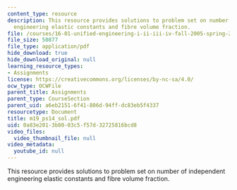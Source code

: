 ```yaml
---
content_type: resource
description: This resource provides solutions to problem set on number of independent
  engineering elastic constants and fibre volume fraction.
file: /courses/16-01-unified-engineering-i-ii-iii-iv-fall-2005-spring-2006/0a83e2013b8003c5f57d32725816bcd8_m19_ps14_sol.pdf
file_size: 50877
file_type: application/pdf
hide_download: true
hide_download_original: null
learning_resource_types:
- Assignments
license: https://creativecommons.org/licenses/by-nc-sa/4.0/
ocw_type: OCWFile
parent_title: Assignments
parent_type: CourseSection
parent_uid: a6eb2151-6f41-806d-94ff-dc83eb5f4337
resourcetype: Document
title: m19_ps14_sol.pdf
uid: 0a83e201-3b80-03c5-f57d-32725816bcd8
video_files:
  video_thumbnail_file: null
video_metadata:
  youtube_id: null
---
```

This resource provides solutions to problem set on number of independent engineering elastic constants and fibre volume fraction.